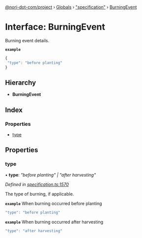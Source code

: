 [@nori-dot-com/project](../README.md) › [Globals](../globals.md) › ["specification"](../modules/_specification_.md) › [BurningEvent](_specification_.burningevent.md)

# Interface: BurningEvent

Burning event details.

**`example`** 

```js
{
 "type": "before planting"
}
```

## Hierarchy

* **BurningEvent**

## Index

### Properties

* [type](_specification_.burningevent.md#type)

## Properties

###  type

• **type**: *"before planting" | "after harvesting"*

*Defined in [specification.ts:1570](https://github.com/nori-dot-eco/nori-dot-com/blob/27840fb/packages/project/src/specification.ts#L1570)*

The type of burning, if applicable.

**`example`** <caption>When burning occurred before planting</caption>

```js
"type": "before planting"
```

**`example`** <caption>When burning occurred after harvesting</caption>

```js
"type": "after harvesting"
```
